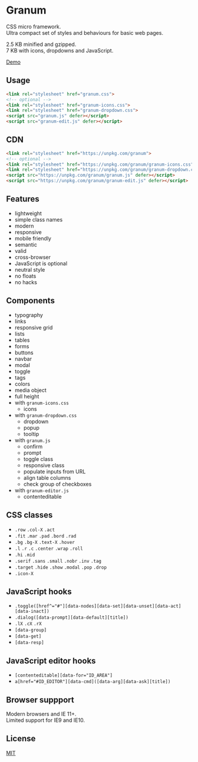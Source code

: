 # Granum

CSS micro framework.  
Ultra compact set of styles and behaviours for basic web pages.

2.5 KB minified and gzipped.  
7 KB with icons, dropdowns and JavaScript.

[Demo](https://vvvkor.github.io/granum/)

## Usage

```html
<link rel="stylesheet" href="granum.css">
<!-- optional -->
<link rel="stylesheet" href="granum-icons.css">
<link rel="stylesheet" href="granum-dropdown.css">
<script src="granum.js" defer></script>
<script src="granum-edit.js" defer></script>
```

## CDN

```html
<link rel="stylesheet" href="https://unpkg.com/granum">
<!-- optional -->
<link rel="stylesheet" href="https://unpkg.com/granum/granum-icons.css">
<link rel="stylesheet" href="https://unpkg.com/granum/granum-dropdown.css">
<script src="https://unpkg.com/granum/granum.js" defer></script>
<script src="https://unpkg.com/granum/granum-edit.js" defer></script>
```

## Features

- lightweight
- simple class names
- modern
- responsive
- mobile friendly
- semantic
- valid
- cross-browser
- JavaScript is optional
- neutral style
- no floats
- no hacks

## Components

- typography
- links
- responsive grid
- lists
- tables
- forms
- buttons
- navbar
- modal
- toggle
- tags
- colors
- media object
- full height
- with `granum-icons.css`
  - icons
- with `granum-dropdown.css`
  - dropdown
  - popup
  - tooltip
- with `granum.js`
  - confirm
  - prompt 
  - toggle class
  - responsive class
  - populate inputs from URL
  - align table columns
  - check group of checkboxes
- with `granum-editor.js`
  - contenteditable

## CSS classes

- `.row` `.col-X` `.act`
- `.fit` `.mar` `.pad` `.bord` `.rad`
- `.bg` `.bg-X` `.text-X` `.hover`
- `.l` `.r` `.c` `.center` `.wrap` `.roll`
- `.hi` `.mid` 
- `.serif` `.sans` `.small` `.nobr` `.inv` `.tag`
- `.target` `.hide` `.show` `.modal` `.pop` `.drop`
- `.icon-X`

## JavaScript hooks

- `.toggle([href^="#"][data-nodes][data-set][data-unset][data-act][data-inact])`
- `.dialog([data-prompt][data-default][title])`
- `.lX` `.cX` `.rX`
- `[data-group]`
- `[data-get]`
- `[data-resp]`

## JavaScript editor hooks

- `[contenteditable][data-for="ID_AREA"]`
- `a[href="#ID_EDITOR"][data-cmd]([data-arg][data-ask][title])`

## Browser suppport

Modern browsers and IE 11+.  
Limited support for IE9 and IE10.

## License

[MIT](./LICENSE)